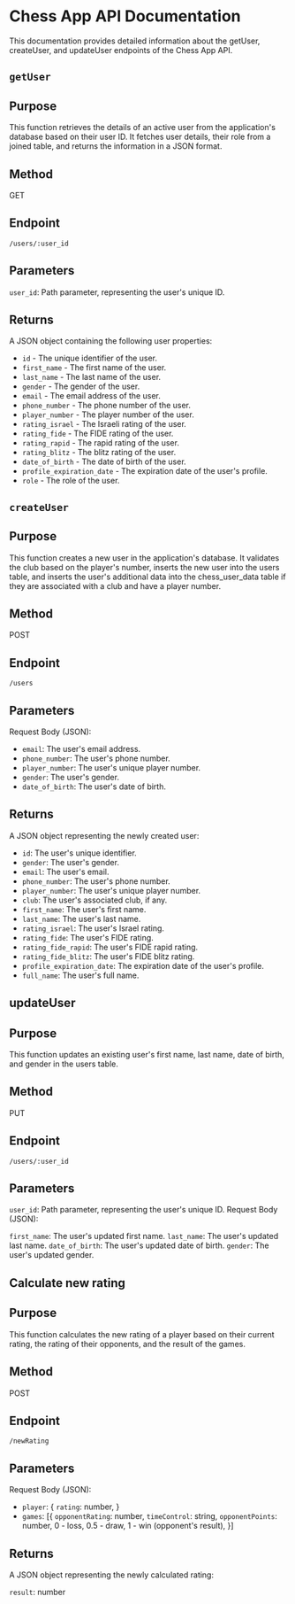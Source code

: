 # Chess App API Documentation
This documentation provides detailed information about the getUser, createUser, and updateUser endpoints of the Chess App API.

## `getUser` 
## Purpose
This function retrieves the details of an active user from the application's database based on their user ID. It fetches user details, their role from a joined table, and returns the information in a JSON format.


## Method
GET

## Endpoint
`/users/:user_id`

## Parameters
`user_id`: Path parameter, representing the user's unique ID.
## Returns
A JSON object containing the following user properties:

- `id` - The unique identifier of the user.
- `first_name` - The first name of the user.
- `last_name` - The last name of the user.
- `gender` - The gender of the user.
- `email` - The email address of the user.
- `phone_number` - The phone number of the user.
- `player_number` - The player number of the user.
- `rating_israel` - The Israeli rating of the user.
- `rating_fide` - The FIDE rating of the user.
- `rating_rapid` - The rapid rating of the user.
- `rating_blitz` - The blitz rating of the user.
- `date_of_birth` - The date of birth of the user.
- `profile_expiration_date` - The expiration date of the user's profile.
- `role` - The role of the user.

## `createUser`
## Purpose
This function creates a new user in the application's database. It validates the club based on the player's number, inserts the new user into the users table, and inserts the user's additional data into the chess_user_data table if they are associated with a club and have a player number.

## Method
POST

## Endpoint
`/users`

## Parameters
Request Body (JSON):

- `email`: The user's email address.
- `phone_number`: The user's phone number.
- `player_number`: The user's unique player number.
- `gender`: The user's gender.
- `date_of_birth`: The user's date of birth.
## Returns
A JSON object representing the newly created user:

- `id`: The user's unique identifier.
- `gender`: The user's gender.
- `email`: The user's email.
- `phone_number`: The user's phone number.
- `player_number`: The user's unique player number.
- `club`: The user's associated club, if any.
- `first_name`: The user's first name.
- `last_name`: The user's last name.
- `rating_israel`: The user's Israel rating.
- `rating_fide`: The user's FIDE rating.
- `rating_fide_rapid`: The user's FIDE rapid rating.
- `rating_fide_blitz`: The user's FIDE blitz rating.
- `profile_expiration_date`: The expiration date of the user's profile.
- `full_name`: The user's full name.

## updateUser
## Purpose
This function updates an existing user's first name, last name, date of birth, and gender in the users table.

## Method
PUT

## Endpoint
`/users/:user_id`

## Parameters
`user_id`: Path parameter, representing the user's unique ID.
Request Body (JSON):

`first_name`: The user's updated first name.
`last_name`: The user's updated last name.
`date_of_birth`: The user's updated date of birth.
`gender`: The user's updated gender.

## Calculate new rating
## Purpose
This function calculates the new rating of a player based on their current rating, the rating of their opponents, and the result of the games.

## Method
POST

## Endpoint
`/newRating`

## Parameters
Request Body (JSON):

- `player`: { 
    `rating`: number,
}
- `games`: [{ 
    `opponentRating`: number,
    `timeControl`: string,
    `opponentPoints`: number, 0 - loss, 0.5 - draw, 1 - win (opponent's result),
}]

## Returns
A JSON object representing the newly calculated rating:

`result`: number